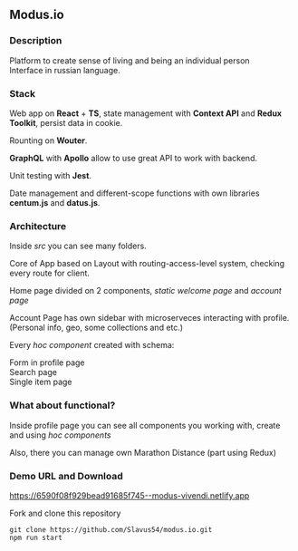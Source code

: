 ## Modus.io

### Description

Platform to create sense of living and being an individual person  
Interface in russian language.

### Stack

Web app on **React** + **TS**, state management with **Context API** and **Redux Toolkit**, persist data in cookie.  

Rounting on **Wouter**.  

**GraphQL** with **Apollo** allow to use great API to work with backend.  

Unit testing with **Jest**.  

Date management and different-scope functions with own libraries **centum.js** and **datus.js**.  

### Architecture

Inside *src* you can see many folders.  

Core of App based on Layout with routing-access-level system, checking every route for client.  

Home page divided on 2 components, *static welcome page* and *account page*  

Account Page has own sidebar with microserveces interacting with profile. (Personal info, geo, some collections and etc.)    

Every *hoc component* created with schema:  

Form in profile page  
Search page  
Single item page  

### What about functional?  
  
Inside profile page you can see all components you working with, create and using *hoc components*    

Also, there you can manage own Marathon Distance (part using Redux)     

### Demo URL and Download  

https://6590f08f929bead91685f745--modus-vivendi.netlify.app      

Fork and clone this repository  

~~~
git clone https://github.com/Slavus54/modus.io.git  
npm run start
~~~
